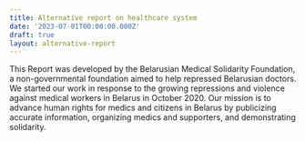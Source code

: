 ```yaml
---
title: Alternative report on healthcare system
date: '2023-07-01T00:00:00.000Z'
draft: true
layout: alternative-report
---
```


This Report was developed by the Belarusian Medical Solidarity Foundation, a non-governmental foundation aimed to help repressed Belarusian doctors. We started our work in response to the growing repressions and violence against medical workers in Belarus in October 2020. Our mission is to advance human rights for medics and citizens in Belarus by publicizing accurate information, organizing medics and supporters, and demonstrating solidarity.
